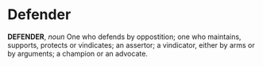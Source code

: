 # Defender

**DEFENDER**, _noun_ One who defends by oppostition; one who maintains, supports, protects or vindicates; an assertor; a vindicator, either by arms or by arguments; a champion or an advocate.